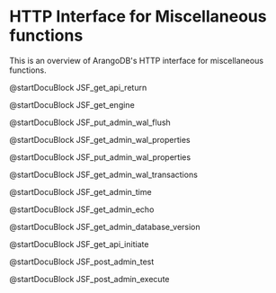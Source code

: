 HTTP Interface for Miscellaneous functions
==========================================

This is an overview of ArangoDB's HTTP interface for miscellaneous functions.

<!-- lib/Admin/RestVersionHandler.cpp -->
@startDocuBlock JSF_get_api_return

<!-- lib/Admin/RestEngineHandler.cpp -->
@startDocuBlock JSF_get_engine

<!-- ljs/actions/api-system.js -->
@startDocuBlock JSF_put_admin_wal_flush

<!-- ljs/actions/api-system.js -->
@startDocuBlock JSF_get_admin_wal_properties

<!-- ljs/actions/api-system.js -->
@startDocuBlock JSF_put_admin_wal_properties

<!-- ljs/actions/api-system.js -->
@startDocuBlock JSF_get_admin_wal_transactions

<!-- js/actions/api-system.js -->
@startDocuBlock JSF_get_admin_time

<!-- js/actions/api-system.js -->
@startDocuBlock JSF_get_admin_echo

@startDocuBlock JSF_get_admin_database_version

<!-- lib/Admin/RestShutdownHandler.cpp -->
@startDocuBlock JSF_get_api_initiate

<!-- js/actions/api-system.js -->
@startDocuBlock JSF_post_admin_test

<!-- js/actions/api-system.js -->
@startDocuBlock JSF_post_admin_execute

